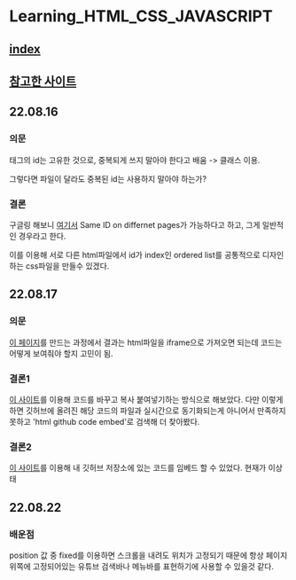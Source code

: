 # Learning_HTML_CSS_JAVASCRIPT

## [index](https://changhoji.github.io/html-css-javascript)

## [참고한 사이트](https://opentutorials.org/course/3084/)

## 22.08.16

### 의문
태그의 id는 고유한 것으로, 중복되게 쓰지 말아야 한다고 배움 -> 클래스 이용. 

그렇다면 파일이 달라도 중복된 id는 사용하지 말아야 하는가?

### 결론
구글링 해보니 [여기서](https://stackoverflow.com/questions/18268249/can-you-use-the-same-id-once-for-multiple-html-page) Same ID on differnet pages가 가능하다고 하고, 그게 일반적인 경우라고 한다. 

이를 이용해 서로 다른 html파일에서 id가 index인 ordered list를 공통적으로 디자인하는 css파일을 만들수 있겠다.

## 22.08.17

### 의문
[이 페이지](https://changhoji.github.io/html-css-javascript/CSS/%EC%83%9D%ED%99%9C%EC%BD%94%EB%94%A9/post/html_css.html)를 만드는 과정에서 결과는 html파일을 iframe으로 가져오면 되는데 코드는 어떻게 보여줘야 할지 고민이 됨.

### 결론1
[이 사이트](https://mothereff.in/html-entities)를 이용해 코드를 바꾸고 복사 붙여넣기하는 방식으로 해보았다. 다만 이렇게 하면 깃허브에 올려진 해당 코드의 파일과 실시간으로 동기화되는게 아니어서 만족하지 못하고 'html github code embed'로 검색해 더 찾아봤다.

### 결론2
[이 사이트](https://emgithub.com/)를 이용해 내 깃허브 저장소에 있는 코드를 임베드 할 수 있었다. 현재가 이상태

## 22.08.22

### 배운점
position 값 중 fixed를 이용하면 스크롤을 내려도 위치가 고정되기 때문에 항상 페이지 위쪽에 고정되어있는 유튜브 검색바나 메뉴바를 표현하기에 사용할 수 있을것 같다.